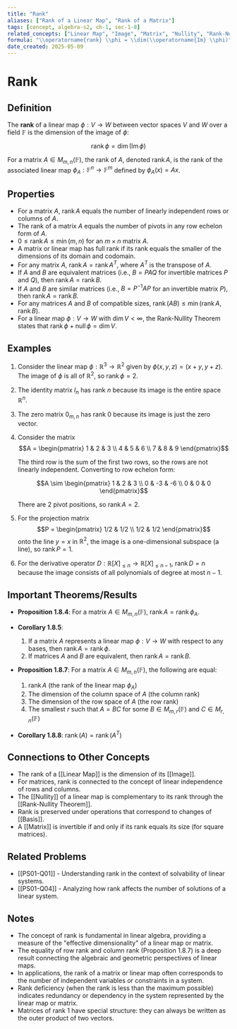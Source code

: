 ```yaml
---
title: "Rank"
aliases: ["Rank of a Linear Map", "Rank of a Matrix"]
tags: [concept, algebra-s2, ch-1, sec-1-8]
related_concepts: ["Linear Map", "Image", "Matrix", "Nullity", "Rank-Nullity Theorem"]
formula: "\\operatorname{rank} \\phi = \\dim(\\operatorname{Im} \\phi)"
date_created: 2025-05-09
---
```


# Rank

## Definition
The **rank** of a linear map $\phi: V \rightarrow W$ between vector spaces $V$ and $W$ over a field $\mathbb{F}$ is the dimension of the image of $\phi$:

$$\operatorname{rank} \phi = \dim(\operatorname{Im} \phi)$$

For a matrix $A \in M_{m,n}(\mathbb{F})$, the rank of $A$, denoted $\operatorname{rank} A$, is the rank of the associated linear map $\phi_A: \mathbb{F}^n \rightarrow \mathbb{F}^m$ defined by $\phi_A(x) = Ax$.

## Properties
- For a matrix $A$, $\operatorname{rank} A$ equals the number of linearly independent rows or columns of $A$.
- The rank of a matrix $A$ equals the number of pivots in any row echelon form of $A$.
- $0 \leq \operatorname{rank} A \leq \min(m, n)$ for an $m \times n$ matrix $A$.
- A matrix or linear map has full rank if its rank equals the smaller of the dimensions of its domain and codomain.
- For any matrix $A$, $\operatorname{rank} A = \operatorname{rank} A^T$, where $A^T$ is the transpose of $A$.
- If $A$ and $B$ are equivalent matrices (i.e., $B = PAQ$ for invertible matrices $P$ and $Q$), then $\operatorname{rank} A = \operatorname{rank} B$.
- If $A$ and $B$ are similar matrices (i.e., $B = P^{-1}AP$ for an invertible matrix $P$), then $\operatorname{rank} A = \operatorname{rank} B$.
- For any matrices $A$ and $B$ of compatible sizes, $\operatorname{rank}(AB) \leq \min(\operatorname{rank} A, \operatorname{rank} B)$.
- For a linear map $\phi: V \rightarrow W$ with $\dim V < \infty$, the Rank-Nullity Theorem states that $\operatorname{rank} \phi + \operatorname{null} \phi = \dim V$.

## Examples
1. Consider the linear map $\phi: \mathbb{R}^3 \rightarrow \mathbb{R}^2$ given by $\phi(x, y, z) = (x + y, y + z)$. The image of $\phi$ is all of $\mathbb{R}^2$, so $\operatorname{rank} \phi = 2$.

2. The identity matrix $I_n$ has rank $n$ because its image is the entire space $\mathbb{R}^n$.

3. The zero matrix $0_{m,n}$ has rank 0 because its image is just the zero vector.

4. Consider the matrix 
   $$A = \begin{pmatrix} 1 & 2 & 3 \\ 4 & 5 & 6 \\ 7 & 8 & 9 \end{pmatrix}$$
   
   The third row is the sum of the first two rows, so the rows are not linearly independent. Converting to row echelon form:
   
   $$A \sim \begin{pmatrix} 1 & 2 & 3 \\ 0 & -3 & -6 \\ 0 & 0 & 0 \end{pmatrix}$$
   
   There are 2 pivot positions, so $\operatorname{rank} A = 2$.

5. For the projection matrix 
   $$P = \begin{pmatrix} 1/2 & 1/2 \\ 1/2 & 1/2 \end{pmatrix}$$
   onto the line $y = x$ in $\mathbb{R}^2$, the image is a one-dimensional subspace (a line), so $\operatorname{rank} P = 1$.

6. For the derivative operator $D: \mathbb{R}[X]_{\leq n} \rightarrow \mathbb{R}[X]_{\leq n-1}$, $\operatorname{rank} D = n$ because the image consists of all polynomials of degree at most $n-1$.

## Important Theorems/Results
- **Proposition 1.8.4**: For a matrix $A \in M_{m,n}(\mathbb{F})$, $\operatorname{rank} A = \operatorname{rank} \phi_A$.

- **Corollary 1.8.5**:
  1. If a matrix $A$ represents a linear map $\phi: V \rightarrow W$ with respect to any bases, then $\operatorname{rank} A = \operatorname{rank} \phi$.
  2. If matrices $A$ and $B$ are equivalent, then $\operatorname{rank} A = \operatorname{rank} B$.

- **Proposition 1.8.7**: For a matrix $A \in M_{m,n}(\mathbb{F})$, the following are equal:
  1. $\operatorname{rank} A$ (the rank of the linear map $\phi_A$)
  2. The dimension of the column space of $A$ (the column rank)
  3. The dimension of the row space of $A$ (the row rank)
  4. The smallest $r$ such that $A = BC$ for some $B \in M_{m,r}(\mathbb{F})$ and $C \in M_{r,n}(\mathbb{F})$

- **Corollary 1.8.8**: $\operatorname{rank}(A) = \operatorname{rank}(A^T)$

## Connections to Other Concepts
- The rank of a [[Linear Map]] is the dimension of its [[Image]].
- For matrices, rank is connected to the concept of linear independence of rows and columns.
- The [[Nullity]] of a linear map is complementary to its rank through the [[Rank-Nullity Theorem]].
- Rank is preserved under operations that correspond to changes of [[Basis]].
- A [[Matrix]] is invertible if and only if its rank equals its size (for square matrices).

## Related Problems
- [[PS01-Q01]] - Understanding rank in the context of solvability of linear systems.
- [[PS01-Q04]] - Analyzing how rank affects the number of solutions of a linear system.

## Notes
- The concept of rank is fundamental in linear algebra, providing a measure of the "effective dimensionality" of a linear map or matrix.
- The equality of row rank and column rank (Proposition 1.8.7) is a deep result connecting the algebraic and geometric perspectives of linear maps.
- In applications, the rank of a matrix or linear map often corresponds to the number of independent variables or constraints in a system.
- Rank deficiency (when the rank is less than the maximum possible) indicates redundancy or dependency in the system represented by the linear map or matrix.
- Matrices of rank 1 have special structure: they can always be written as the outer product of two vectors.
